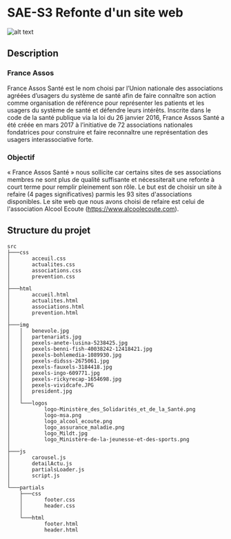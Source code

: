 # SAE-S3 Refonte d'un site web
![alt text](https://www.france-assos-sante.org/wp-content/uploads/2018/11/Logo-National-e1626443169282.png)
## Description 
### France Assos
France Assos Santé est le nom choisi par l’Union nationale des associations agréées d’usagers du 
système de santé afin de faire connaître son action comme organisation de référence pour représenter 
les patients et les usagers du système de santé et défendre leurs intérêts. 
Inscrite dans le code de la santé publique via la loi du 26 janvier 2016, France Assos Santé a été créée 
en mars 2017 à l’initiative de 72 associations nationales fondatrices pour construire et faire reconnaître 
une représentation des usagers interassociative forte. 
### Objectif
« France Assos Santé » nous sollicite car certains sites de ses associations membres ne sont plus de 
qualité suffisante et nécessiterait une refonte à court terme pour remplir pleinement son rôle. Le but est de
choisir un site à refaire (4 pages significatives) parmis les 93 sites d'associations disponibles.
Le site web que nous avons choisi de refaire est celui de l'association Alcool Ecoute (https://www.alcoolecoute.com).
## Structure du projet
```
src
├───css
│       acceuil.css
│       actualites.css
│       associations.css
│       prevention.css
│
├───html
│       accueil.html
│       actualites.html
│       associations.html
│       prevention.html
│
├───img
│   │   benevole.jpg
│   │   partenariats.jpg
│   │   pexels-anete-lusina-5238425.jpg
│   │   pexels-benni-fish-40038242-12418421.jpg
│   │   pexels-bohlemedia-1089930.jpg
│   │   pexels-didsss-2675061.jpg
│   │   pexels-fauxels-3184418.jpg
│   │   pexels-ingo-609771.jpg
│   │   pexels-rickyrecap-1654698.jpg
│   │   pexels-vividcafe.JPG
│   │   president.jpg
│   │
│   └───logos
│           logo-Ministère_des_Solidarités_et_de_la_Santé.png
│           logo-msa.png
│           logo_alcool_ecoute.png
│           logo_assurance_maladie.png
│           logo_Mildt.jpg
│           logo_Ministère-de-la-jeunesse-et-des-sports.png
│
├───js
│       carousel.js
│       detailActu.js
│       partialsLoader.js
│       script.js
│
└───partials
    ├───css
    │       footer.css
    │       header.css
    │
    └───html
            footer.html
            header.html
```
